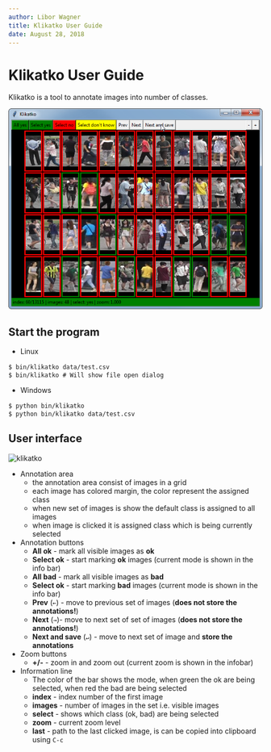 ```yaml
---
author: Libor Wagner
title: Klikatko User Guide
date: August 28, 2018
---
```


# Klikatko User Guide

Klikatko is a tool to annotate images into number of classes.

![klikatko](fig/klikatko_mid.png)

## Start the program

- Linux

```
$ bin/klikatko data/test.csv
$ bin/klikatko # Will show file open dialog
```

- Windows

```
$ python bin/klikatko
$ python bin/klikatko data/test.csv
```

## User interface

![klikatko](fig/klikatko_desc.jpg)

- Annotation area
    - the annotation area consist of images in a grid
    - each image has colored margin, the color represent the assigned class
    - when new set of images is show the default class is assigned to all images
    - when image is clicked it is assigned class which is being currently selected
- Annotation buttons
    - **All ok** -  mark all visible images as __ok__
    - **Select ok** - start marking __ok__ images (current mode is shown in the info bar)
    - **All bad** - mark all visible images as __bad__
    - **Select ok** - start marking __bad__ images (current mode is shown in the info bar)
    - **Prev** (`←`) - move to previous set of images (**does not store the annotations!**)
    - **Next** (`→`)- move to next set of set of images (**does not store the annotations!**)
    - **Next and save** (`↵`) - move to next set of image and **store the annotations**
- Zoom buttons
    - **+/-** - zoom in and zoom out (current zoom is shown in the infobar)
- Information line
    - The color of the bar shows the mode, when green the ok are being selected, when red the bad are being selected
    - **index** - index number of the first image
    - **images** - number of images in the set i.e. visible images
    - **select** - shows which class (ok, bad) are being selected
    - **zoom** - current zoom level
    - **last** - path to the last clicked image, is can be copied into clipboard using `C-c`
